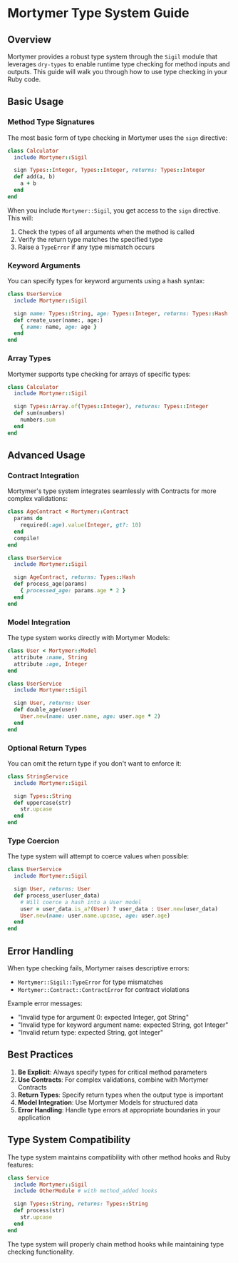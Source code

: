 # Mortymer Type System Guide

## Overview

Mortymer provides a robust type system through the `Sigil` module that leverages `dry-types` to enable runtime type checking for method inputs and outputs. This guide will walk you through how to use type checking in your Ruby code.

## Basic Usage

### Method Type Signatures

The most basic form of type checking in Mortymer uses the `sign` directive:

```ruby
class Calculator
  include Mortymer::Sigil

  sign Types::Integer, Types::Integer, returns: Types::Integer
  def add(a, b)
    a + b
  end
end
```

When you include `Mortymer::Sigil`, you get access to the `sign` directive. This will:

1. Check the types of all arguments when the method is called
2. Verify the return type matches the specified type
3. Raise a `TypeError` if any type mismatch occurs

### Keyword Arguments

You can specify types for keyword arguments using a hash syntax:

```ruby
class UserService
  include Mortymer::Sigil

  sign name: Types::String, age: Types::Integer, returns: Types::Hash
  def create_user(name:, age:)
    { name: name, age: age }
  end
end
```

### Array Types

Mortymer supports type checking for arrays of specific types:

```ruby
class Calculator
  include Mortymer::Sigil

  sign Types::Array.of(Types::Integer), returns: Types::Integer
  def sum(numbers)
    numbers.sum
  end
end
```

## Advanced Usage

### Contract Integration

Mortymer's type system integrates seamlessly with Contracts for more complex validations:

```ruby
class AgeContract < Mortymer::Contract
  params do
    required(:age).value(Integer, gt?: 10)
  end
  compile!
end

class UserService
  include Mortymer::Sigil

  sign AgeContract, returns: Types::Hash
  def process_age(params)
    { processed_age: params.age * 2 }
  end
end
```

### Model Integration

The type system works directly with Mortymer Models:

```ruby
class User < Mortymer::Model
  attribute :name, String
  attribute :age, Integer
end

class UserService
  include Mortymer::Sigil

  sign User, returns: User
  def double_age(user)
    User.new(name: user.name, age: user.age * 2)
  end
end
```

### Optional Return Types

You can omit the return type if you don't want to enforce it:

```ruby
class StringService
  include Mortymer::Sigil

  sign Types::String
  def uppercase(str)
    str.upcase
  end
end
```

### Type Coercion

The type system will attempt to coerce values when possible:

```ruby
class UserService
  include Mortymer::Sigil

  sign User, returns: User
  def process_user(user_data)
    # Will coerce a hash into a User model
    user = user_data.is_a?(User) ? user_data : User.new(user_data)
    User.new(name: user.name.upcase, age: user.age)
  end
end
```

## Error Handling

When type checking fails, Mortymer raises descriptive errors:

- `Mortymer::Sigil::TypeError` for type mismatches
- `Mortymer::Contract::ContractError` for contract violations

Example error messages:

- "Invalid type for argument 0: expected Integer, got String"
- "Invalid type for keyword argument name: expected String, got Integer"
- "Invalid return type: expected String, got Integer"

## Best Practices

1. **Be Explicit**: Always specify types for critical method parameters
2. **Use Contracts**: For complex validations, combine with Mortymer Contracts
3. **Return Types**: Specify return types when the output type is important
4. **Model Integration**: Use Mortymer Models for structured data
5. **Error Handling**: Handle type errors at appropriate boundaries in your application

## Type System Compatibility

The type system maintains compatibility with other method hooks and Ruby features:

```ruby
class Service
  include Mortymer::Sigil
  include OtherModule # with method_added hooks

  sign Types::String, returns: Types::String
  def process(str)
    str.upcase
  end
end
```

The type system will properly chain method hooks while maintaining type checking functionality.
